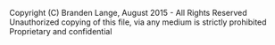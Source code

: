 Copyright (C) Branden Lange, August 2015 - All Rights Reserved
Unauthorized copying of this file, via any medium is strictly prohibited
Proprietary and confidential
